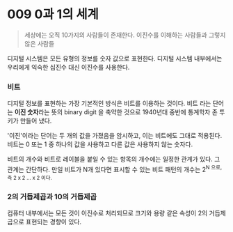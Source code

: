 # 009 0과 1의 세계 
> 세상에는 오직 10가지의 사람들이 존재한다. 이진수를 이해하는 사람들과 그렇지 않은 사람들

디지털 시스템은 모든 유형의 정보를 숫자 값으로 표현한다. 디지털 시스템 내부에서는 우리에게 익숙한 십진수 대신 이진수를 사용한다. 

### 비트 
디지털 정보를 표현하는 가장 기본적인 방식은 비트를 이용하는 것이다.
비트 라는 단어는 **이진 숫자**라는 뜻의 binary digit 을 축약한 것으로 1940년대 중반에 통계학자 존 투키가 만들어 냈다. 

'이진'이라는 단어는 두 개의 값을 가졌음을 암시하고, 이는 비트에도 그대로 적용된다. 
비트는 0 또는 1 중 하나의 값을 사용하고 다른 값은 사용하지 않는 숫자다. 

비트의 개수와 비트로 레이블을 붙일 수 있는 항목의 개수에는 일정한 관계가 있다. 그 관계는 간단하다. 만일 비트가 N개 있다면 표시할 수 있는 비트 패턴의 개수는 2<sup>N 으로, 즉 2 x 2 ... x 2 이다. 

### 2의 거듭제곱과 10의 거듭제곱 
컴퓨터 내부에서는 모든 것이 이진수로 처리되므로 크기와 용량 같은 속성이 2의 거듭제곱으로 표현되는 경향이 있다. 